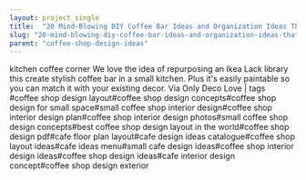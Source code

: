 ```yaml
---
layout: project_single
title:  "20 Mind-Blowing DIY Coffee Bar Ideas and Organization Ideas That Will Blow Your Mind"
slug: "20-mind-blowing-diy-coffee-bar-ideas-and-organization-ideas-that-will-blow-your-mind"
parent: "coffee-shop-design-ideas"
---
```

kitchen coffee corner We love the idea of repurposing an Ikea Lack library this create stylish coffee bar in a small kitchen. Plus it's easily paintable so you can match it with your existing decor. Via Only Deco Love | tags #coffee shop design layout#coffee shop design concepts#coffee shop design for small space#small coffee shop interior design#coffee shop interior design plan#coffee shop interior design photos#small coffee shop design concepts#best coffee shop design layout in the world#coffee shop design pdf#cafe floor plan layout#cafe design ideas catalogue#coffee shop layout ideas#cafe ideas menu#small cafe design ideas#coffee shop interior design ideas#coffee shop design ideas#cafe interior design concept#coffee shop design exterior